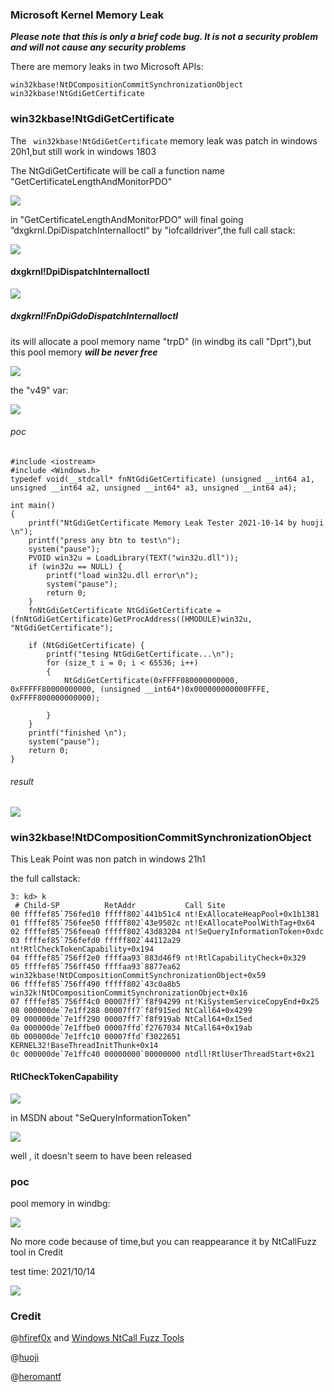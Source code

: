 ### Microsoft Kernel Memory Leak

***Please note that this is only a brief code bug. It is not a security problem and will not cause any security problems***

There are memory leaks in two Microsoft APIs:

```
win32kbase!NtDCompositionCommitSynchronizationObject
win32kbase!NtGdiGetCertificate
```

### win32kbase!NtGdiGetCertificate

The ``` win32kbase!NtGdiGetCertificate``` memory leak was patch in windows 20h1,but still work in windows 1803

The NtGdiGetCertificate will be call a function name "GetCertificateLengthAndMonitorPDO"

![](1.png)

in "GetCertificateLengthAndMonitorPDO" will final going ”dxgkrnl.DpiDispatchInternalloctl“ by "iofcalldriver",the full call stack:

![](2.png)

#### dxgkrnl!DpiDispatchInternalIoctl

![](3.png)

##### dxgkrnl!FnDpiGdoDispatchInternalIoctl

its will allocate a pool memory name "trpD" (in windbg its call "Dprt"),but this pool memory ***will be never free***

![](4.png)

the "v49" var:

![](5.png)

###### poc

```
#include <iostream>
#include <Windows.h>
typedef void(__stdcall* fnNtGdiGetCertificate) (unsigned __int64 a1, unsigned __int64 a2, unsigned __int64* a3, unsigned __int64 a4);

int main()
{
    printf("NtGdiGetCertificate Memory Leak Tester 2021-10-14 by huoji \n");
	printf("press any btn to test\n");
	system("pause");
	PVOID win32u = LoadLibrary(TEXT("win32u.dll"));
	if (win32u == NULL) {
		printf("load win32u.dll error\n");
		system("pause");
		return 0;
	}
	fnNtGdiGetCertificate NtGdiGetCertificate = (fnNtGdiGetCertificate)GetProcAddress((HMODULE)win32u, "NtGdiGetCertificate");
	
	if (NtGdiGetCertificate) {
		printf("tesing NtGdiGetCertificate...\n");
		for (size_t i = 0; i < 65536; i++)
		{
			NtGdiGetCertificate(0xFFFF080000000000, 0xFFFFF80000000000, (unsigned __int64*)0x000000000000FFFE, 0xFFFF800000000000);

		}
	}
	printf("finished \n");
	system("pause");
	return 0;
}
```

###### result

![](6.png)

### win32kbase!NtDCompositionCommitSynchronizationObject

This Leak Point was non patch in windows 21h1

the full callstack:

```
3: kd> k
 # Child-SP          RetAddr           Call Site
00 ffffef85`756fed10 fffff802`441b51c4 nt!ExAllocateHeapPool+0x1b1381
01 ffffef85`756fee50 fffff802`43e9502c nt!ExAllocatePoolWithTag+0x64
02 ffffef85`756feea0 fffff802`43d83204 nt!SeQueryInformationToken+0xdc
03 ffffef85`756fefd0 fffff802`44112a29 nt!RtlCheckTokenCapability+0x194
04 ffffef85`756ff2e0 ffffaa93`883d46f9 nt!RtlCapabilityCheck+0x329
05 ffffef85`756ff450 ffffaa93`8877ea62 win32kbase!NtDCompositionCommitSynchronizationObject+0x59
06 ffffef85`756ff490 fffff802`43c0a8b5 win32k!NtDCompositionCommitSynchronizationObject+0x16
07 ffffef85`756ff4c0 00007ff7`f8f94299 nt!KiSystemServiceCopyEnd+0x25
08 000000de`7e1ff288 00007ff7`f8f915ed NtCall64+0x4299
09 000000de`7e1ff290 00007ff7`f8f919ab NtCall64+0x15ed
0a 000000de`7e1ffbe0 00007ffd`f2767034 NtCall64+0x19ab
0b 000000de`7e1ffc10 00007ffd`f3022651 KERNEL32!BaseThreadInitThunk+0x14
0c 000000de`7e1ffc40 00000000`00000000 ntdll!RtlUserThreadStart+0x21
```

#### RtlCheckTokenCapability

![](7.png)



in MSDN about "SeQueryInformationToken" 

![](8.png)

well , it doesn't seem to have been released

### poc

pool memory in windbg:

![](9.png)

No more code because of time,but you can reappearance it by NtCallFuzz tool in Credit

test time: 2021/10/14

![](10.png)

### Credit

@[hfiref0x](https://github.com/hfiref0x) and [Windows NtCall Fuzz Tools](https://github.com/hfiref0x/NtCall64)

@[huoji](https://github.com/huoji120)

@[heromantf](https://github.com/heromantf)
